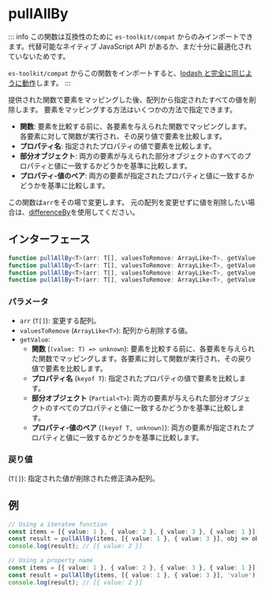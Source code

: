 # pullAllBy

::: info
この関数は互換性のために `es-toolkit/compat` からのみインポートできます。代替可能なネイティブ JavaScript API があるか、まだ十分に最適化されていないためです。

`es-toolkit/compat` からこの関数をインポートすると、[lodash と完全に同じように動作](../../../compatibility.md)します。
:::

提供された関数で要素をマッピングした後、配列から指定されたすべての値を削除します。
要素をマッピングする方法はいくつかの方法で指定できます。

- **関数**: 要素を比較する前に、各要素を与えられた関数でマッピングします。各要素に対して関数が実行され、その戻り値で要素を比較します。
- **プロパティ名**: 指定されたプロパティの値で要素を比較します。
- **部分オブジェクト**: 両方の要素が与えられた部分オブジェクトのすべてのプロパティと値に一致するかどうかを基準に比較します。
- **プロパティ-値のペア**: 両方の要素が指定されたプロパティと値に一致するかどうかを基準に比較します。

この関数は`arr`をその場で変更します。
元の配列を変更せずに値を削除したい場合は、[differenceBy](../../array/differenceBy.md)を使用してください。

## インターフェース

```typescript
function pullAllBy<T>(arr: T[], valuesToRemove: ArrayLike<T>, getValue: (value: T) => unknown): T[];
function pullAllBy<T>(arr: T[], valuesToRemove: ArrayLike<T>, getValue: Partial<T>): T[];
function pullAllBy<T>(arr: T[], valuesToRemove: ArrayLike<T>, getValue: [keyof T, unknown]): T[];
function pullAllBy<T>(arr: T[], valuesToRemove: ArrayLike<T>, getValue: keyof T): T[];
```

### パラメータ

- `arr` (`T[]`): 変更する配列。
- `valuesToRemove` (`ArrayLike<T>`): 配列から削除する値。
- `getValue`:
  - **関数** (`(value: T) => unknown`): 要素を比較する前に、各要素を与えられた関数でマッピングします。各要素に対して関数が実行され、その戻り値で要素を比較します。
  - **プロパティ名** (`keyof T`): 指定されたプロパティの値で要素を比較します。
  - **部分オブジェクト** (`Partial<T>`): 両方の要素が与えられた部分オブジェクトのすべてのプロパティと値に一致するかどうかを基準に比較します。
  - **プロパティ-値のペア** (`[keyof T, unknown]`): 両方の要素が指定されたプロパティと値に一致するかどうかを基準に比較します。

### 戻り値

(`T[]`): 指定された値が削除された修正済み配列。

## 例

```typescript
// Using a iteratee function
const items = [{ value: 1 }, { value: 2 }, { value: 3 }, { value: 1 }];
const result = pullAllBy(items, [{ value: 1 }, { value: 3 }], obj => obj.value);
console.log(result); // [{ value: 2 }]

// Using a property name
const items = [{ value: 1 }, { value: 2 }, { value: 3 }, { value: 1 }];
const result = pullAllBy(items, [{ value: 1 }, { value: 3 }], 'value');
console.log(result); // [{ value: 2 }]
```
